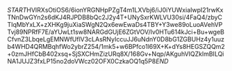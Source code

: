 $START$HVIRXsOtiOS6/6ionYRGNHpPZgT4m1LXVbj6/iJ0iYUWxiaIwpI21rwKxTNnDwGYn2s6dKJ4RJPDB8bQc2J2y4T+UNySxrKWLVU30si/4FaQ4/zbyCTIqMbYxLX+zXHKg9juXiaSWgN2Qx6ewEwaDs4TBY+Y3we89oLuoAVehVPTvj89NPRfF7E/aYUwLt1sw8NARGdGUjE6ZGtVOV/lv0HTu614kJci+Bu+wgeBCfvnZ3LbqeLgEMNWfUflV3cLAsRNyIccuJJ6uNdnY0D8bG1ZGBUHz4y1uuzb4WHD4QRMBqhfWo2ybrZ254/1mk5+w6BPfco1l69X+K+dYs8HEGSZQQm2+0zmJHfCbB402xsq+SjSXCHmZizURq8X/168Gv+Nqp/AKguhVIQZklmBILQiNA1JUJZ3fxLP15no2doVWcz02OFX0CzkaOQ1q5P8$END$